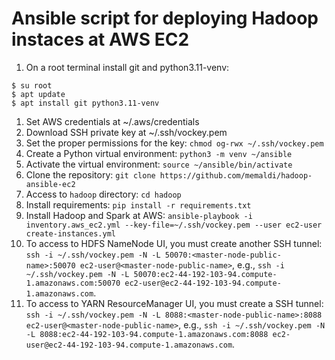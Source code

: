 # Ansible script for deploying Hadoop instaces at AWS EC2

1. On a root terminal install git and python3.11-venv: 

```
$ su root
$ apt update
$ apt install git python3.11-venv
```

1. Set AWS credentials at ~/.aws/credentials
2. Download SSH private key at ~/.ssh/vockey.pem
3. Set the proper permissions for the key: `chmod og-rwx ~/.ssh/vockey.pem`
4. Create a Python virtual environment: `python3 -m venv ~/ansible`
5. Activate the virtual environment: `source ~/ansible/bin/activate`
6. Clone the repository: `git clone https://github.com/memaldi/hadoop-ansible-ec2`
6. Access to `hadoop` directory: `cd hadoop`
4. Install requirements: `pip install -r requirements.txt`
6. Install Hadoop and Spark at AWS: `ansible-playbook -i inventory.aws_ec2.yml --key-file=~/.ssh/vockey.pem --user ec2-user create-instances.yml`
7. To access to HDFS NameNode UI, you must create another SSH tunnel: `ssh -i ~/.ssh/vockey.pem -N -L 50070:<master-node-public-name>:50070 ec2-user@<master-node-public-name>`, e.g., `ssh -i ~/.ssh/vockey.pem -N -L 50070:ec2-44-192-103-94.compute-1.amazonaws.com:50070 ec2-user@ec2-44-192-103-94.compute-1.amazonaws.com`.
8. To access to YARN ResourceManager UI, you must create a SSH tunnel: `ssh -i ~/.ssh/vockey.pem -N -L 8088:<master-node-public-name>:8088 ec2-user@<master-node-public-name>`, e.g., `ssh -i ~/.ssh/vockey.pem -N -L 8088:ec2-44-192-103-94.compute-1.amazonaws.com:8088 ec2-user@ec2-44-192-103-94.compute-1.amazonaws.com`.
